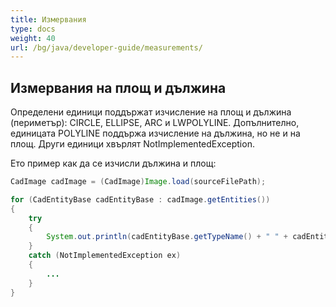 ```yaml
---
title: Измервания
type: docs
weight: 40
url: /bg/java/developer-guide/measurements/
---
```


## **Измервания на площ и дължина**

Определени единици поддържат изчисление на площ и дължина (периметър): CIRCLE, ELLIPSE, ARC и LWPOLYLINE. Допълнително, единицата POLYLINE поддържа изчисление на дължина, но не и на площ. Други единици хвърлят NotImplementedException.

Ето пример как да се изчисли дължина и площ:

```java
CadImage cadImage = (CadImage)Image.load(sourceFilePath);

for (CadEntityBase cadEntityBase : cadImage.getEntities())
{
	try
	{
		System.out.println(cadEntityBase.getTypeName() + " " + cadEntityBase.getArea() + " " + cadEntityBase.getLength());
	}
	catch (NotImplementedException ex)
	{
		...
	}
}
```
